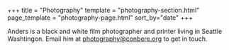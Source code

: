 +++
title = "Photography"
template = "photography-section.html"
page_template = "photography-page.html"
sort_by="date"
+++

<p class="subheading">
Anders is a black and white film photographer and printer living in Seattle Washtingon. Email him at <a href="mailto:photography@conbere.org">photography@conbere.org</a> to get in touch. 
</p>

